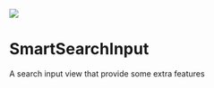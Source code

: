 [![](https://jitpack.io/v/DanialNazari/SmartSearchInput.svg)](https://jitpack.io/#DanialNazari/SmartSearchInput)
# SmartSearchInput
A search input view that provide some extra features
